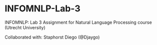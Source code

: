 # INFOMNLP-Lab-3
INFOMNLP: Lab 3 Assignment for Natural Language Processing course (Utrecht University)

Collaborated with: Staphorst Diego (@Djaygo)
